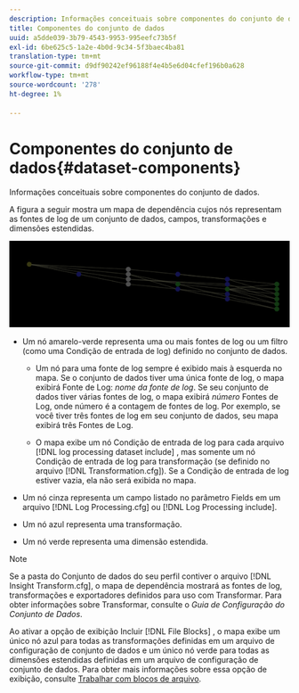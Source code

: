 ```yaml
---
description: Informações conceituais sobre componentes do conjunto de dados.
title: Componentes do conjunto de dados
uuid: a5dde039-3b79-4543-9953-995eefc73b5f
exl-id: 6be625c5-1a2e-4b0d-9c34-5f3baec4ba81
translation-type: tm+mt
source-git-commit: d9df90242ef96188f4e4b5e6d04cfef196b0a628
workflow-type: tm+mt
source-wordcount: '278'
ht-degree: 1%

---
```


# Componentes do conjunto de dados{#dataset-components}

Informações conceituais sobre componentes do conjunto de dados.

A figura a seguir mostra um mapa de dependência cujos nós representam as fontes de log de um conjunto de dados, campos, transformações e dimensões estendidas.

![](assets/vis_DependencyMap.png)

* Um nó amarelo-verde representa uma ou mais fontes de log ou um filtro (como uma Condição de entrada de log) definido no conjunto de dados.

   * Um nó para uma fonte de log sempre é exibido mais à esquerda no mapa. Se o conjunto de dados tiver uma única fonte de log, o mapa exibirá Fonte de Log: *nome da fonte de log*. Se seu conjunto de dados tiver várias fontes de log, o mapa exibirá *número* Fontes de Log, onde número é a contagem de fontes de log. Por exemplo, se você tiver três fontes de log em seu conjunto de dados, seu mapa exibirá três Fontes de Log.

   * O mapa exibe um nó Condição de entrada de log para cada arquivo [!DNL log processing dataset include] , mas somente um nó Condição de entrada de log para transformação (se definido no arquivo [!DNL Transformation.cfg]). Se a Condição de entrada de log estiver vazia, ela não será exibida no mapa.

* Um nó cinza representa um campo listado no parâmetro Fields em um arquivo [!DNL Log Processing.cfg] ou [!DNL Log Processing include].

* Um nó azul representa uma transformação.
* Um nó verde representa uma dimensão estendida.

>[!NOTE]
>
>Se a pasta do Conjunto de dados do seu perfil contiver o arquivo [!DNL Insight Transform.cfg], o mapa de dependência mostrará as fontes de log, transformações e exportadores definidos para uso com Transformar. Para obter informações sobre Transformar, consulte o *Guia de Configuração do Conjunto de Dados*.

Ao ativar a opção de exibição Incluir [!DNL File Blocks] , o mapa exibe um único nó azul para todas as transformações definidas em um arquivo de configuração de conjunto de dados e um único nó verde para todas as dimensões estendidas definidas em um arquivo de configuração de conjunto de dados. Para obter mais informações sobre essa opção de exibição, consulte [Trabalhar com blocos de arquivo](../../../../../home/c-get-started/c-admin-intrf/c-dataset-mgrs/c-dep-maps/c-wkg-file-blocks.md#concept-3652bbabfbd34449a5f842d8aa598efc).
